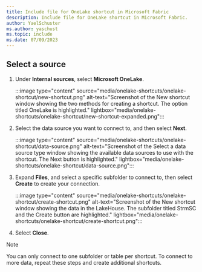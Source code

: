 ```yaml
---
title: Include file for OneLake shortcut in Microsoft Fabric
description: Include file for OneLake shortcut in Microsoft Fabric.
author: YaelSchuster
ms.author: yaschust
ms.topic: include
ms.date: 07/09/2023
---
```

## Select a source

1. Under **Internal sources**, select **Microsoft OneLake**.

    :::image type="content" source="media/onelake-shortcuts/onelake-shortcut/new-shortcut.png" alt-text="Screenshot of the New shortcut window showing the two methods for creating a shortcut. The option titled OneLake is highlighted."  lightbox="media/onelake-shortcuts/onelake-shortcut/new-shortcut-expanded.png":::

1. Select the data source you want to connect to, and then select **Next**.

    :::image type="content" source="media/onelake-shortcuts/onelake-shortcut/data-source.png" alt-text="Screenshot of the Select a data source type window showing the available data sources to use with the shortcut. The Next button is highlighted."  lightbox="media/onelake-shortcuts/onelake-shortcut/data-source.png":::

1. Expand **Files**, and select a specific subfolder to connect to, then select **Create** to create your connection.

    :::image type="content" source="media/onelake-shortcuts/onelake-shortcut/create-shortcut.png" alt-text="Screenshot of the New shortcut window showing the data in the LakeHouse. The subfolder titled StrmSC and the Create button are highlighted."  lightbox="media/onelake-shortcuts/onelake-shortcut/create-shortcut.png":::

1. Select **Close**.

> [!NOTE]
> You can only connect to one subfolder or table per shortcut. To connect to more data, repeat these steps and create additional shortcuts.
